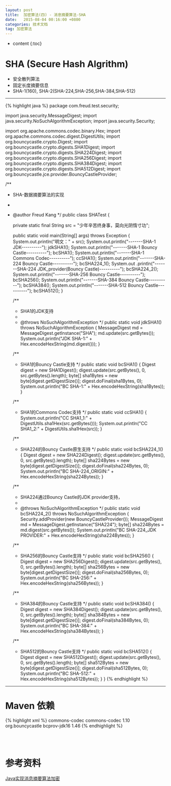 ```yaml
---
layout: post
title:  加密算法(四) - 消息摘要算法-SHA
date:   2015-08-04 00:16:00 +0800
categories: 技术文档
tag: 加密算法
---
```


* content
{:toc}


SHA (Secure Hash Algrithm)
=================================

* 安全散列算法
* 固定长度摘要信息
* SHA-1(160), SHA-2(SHA-224,SHA-256,SHA-384,SHA-512)

---

{% highlight java %}
package com.freud.test.security;

import java.security.MessageDigest;
import java.security.NoSuchAlgorithmException;
import java.security.Security;

import org.apache.commons.codec.binary.Hex;
import org.apache.commons.codec.digest.DigestUtils;
import org.bouncycastle.crypto.Digest;
import org.bouncycastle.crypto.digests.SHA1Digest;
import org.bouncycastle.crypto.digests.SHA224Digest;
import org.bouncycastle.crypto.digests.SHA256Digest;
import org.bouncycastle.crypto.digests.SHA384Digest;
import org.bouncycastle.crypto.digests.SHA512Digest;
import org.bouncycastle.jce.provider.BouncyCastleProvider;

/**
 * SHA-数据摘要算法的实现
 * 
 * @author Freud Kang
 */
public class SHATest {

	private static final String src = "少年辛苦终身事，莫向光阴惰寸功";

	public static void main(String[] args) throws Exception {
		System.out.println("明文：" + src);
		System.out.println("-------SHA-1 JDK----------");
		jdkSHA1();
		System.out.println("-------SHA-1 Bouncy Castle----------");
		bcSHA1();
		System.out.println("-------SHA-1 Commons Codec----------");
		ccSHA1();
		System.out.println("-------SHA-224 Bouncy Castle----------");
		bcSHA224_1();
		System.out
				.println("-------SHA-224 JDK_provider(Bouncy Castle)----------");
		bcSHA224_2();
		System.out.println("-------SHA-256 Bouncy Castle----------");
		bcSHA256();
		System.out.println("-------SHA-384 Bouncy Castle----------");
		bcSHA384();
		System.out.println("-------SHA-512 Bouncy Castle----------");
		bcSHA512();
	}

	/**
	 * SHA1的JDK支持
	 * 
	 * @throws NoSuchAlgorithmException
	 */
	public static void jdkSHA1() throws NoSuchAlgorithmException {
		MessageDigest md = MessageDigest.getInstance("SHA");
		md.update(src.getBytes());
		System.out.println("JDK SHA-1:" + Hex.encodeHexString(md.digest()));
	}

	/**
	 * SHA1的Bouncy Castle支持
	 */
	public static void bcSHA1() {
		Digest digest = new SHA1Digest();
		digest.update(src.getBytes(), 0, src.getBytes().length);
		byte[] sha1Bytes = new byte[digest.getDigestSize()];
		digest.doFinal(sha1Bytes, 0);
		System.out.println("BC SHA-1:" + Hex.encodeHexString(sha1Bytes));
	}

	/**
	 * SHA1的Commons Codec支持
	 */
	public static void ccSHA1() {
		System.out.println("CC SHA1_1:" + DigestUtils.sha1Hex(src.getBytes()));
		System.out.println("CC SHA1_2:" + DigestUtils.sha1Hex(src));
	}

	/**
	 * SHA224的Bouncy Castle原生支持
	 */
	public static void bcSHA224_1() {
		Digest digest = new SHA224Digest();
		digest.update(src.getBytes(), 0, src.getBytes().length);
		byte[] sha224Bytes = new byte[digest.getDigestSize()];
		digest.doFinal(sha224Bytes, 0);
		System.out.println("BC SHA-224_ORIGIN:"
				+ Hex.encodeHexString(sha224Bytes));
	}

	/**
	 * SHA224通过Bouncy Castle的JDK provider支持，
	 * 
	 * @throws NoSuchAlgorithmException
	 */
	public static void bcSHA224_2() throws NoSuchAlgorithmException {
		Security.addProvider(new BouncyCastleProvider());
		MessageDigest md = MessageDigest.getInstance("SHA224");
		byte[] sha224Bytes = md.digest(src.getBytes());
		System.out.println("BC SHA-224_JDK PROVIDER:"
				+ Hex.encodeHexString(sha224Bytes));
	}

	/**
	 * SHA256的Bouncy Castle支持
	 */
	public static void bcSHA256() {
		Digest digest = new SHA256Digest();
		digest.update(src.getBytes(), 0, src.getBytes().length);
		byte[] sha256Bytes = new byte[digest.getDigestSize()];
		digest.doFinal(sha256Bytes, 0);
		System.out.println("BC SHA-256:" + Hex.encodeHexString(sha256Bytes));
	}

	/**
	 * SHA384的Bouncy Castle支持
	 */
	public static void bcSHA384() {
		Digest digest = new SHA384Digest();
		digest.update(src.getBytes(), 0, src.getBytes().length);
		byte[] sha384Bytes = new byte[digest.getDigestSize()];
		digest.doFinal(sha384Bytes, 0);
		System.out.println("BC SHA-384:" + Hex.encodeHexString(sha384Bytes));
	}

	/**
	 * SHA512的Bouncy Castle支持
	 */
	public static void bcSHA512() {
		Digest digest = new SHA512Digest();
		digest.update(src.getBytes(), 0, src.getBytes().length);
		byte[] sha512Bytes = new byte[digest.getDigestSize()];
		digest.doFinal(sha512Bytes, 0);
		System.out.println("BC SHA-512:" + Hex.encodeHexString(sha512Bytes));
	}
}
{% endhighlight %}

---

Maven 依赖
=================================

{% highlight xml %}
<dependencies>
	<dependency>
		<groupId>commons-codec</groupId>
		<artifactId>commons-codec</artifactId>
		<version>1.10</version>
	</dependency>
	<dependency>
		<groupId>org.bouncycastle</groupId>
		<artifactId>bcprov-jdk16</artifactId>
		<version>1.46</version>
	</dependency>
</dependencies>
{% endhighlight %}

<br />
<br />

参考资料
===========================

[Java实现消息摘要算法加密](http://www.imooc.com/learn/286?src=sugc)

<br />
<br />